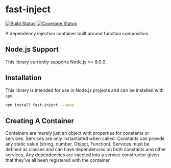 # fast-inject

[![Build Status](https://travis-ci.org/benthepoet/fast-inject.svg?branch=master)](https://travis-ci.org/benthepoet/fast-inject)
[![Coverage Status](https://coveralls.io/repos/github/benthepoet/fast-inject/badge.svg?branch=master)](https://coveralls.io/github/benthepoet/fast-inject?branch=master)

A dependency injection container built around function composition.

## Node.js Support
This library currently supports Node.js >= 8.0.0.

## Installation
This library is intended for use in Node.js projects and can be installed with `npm`. 

```bash
npm install fast-inject --save
```

## Creating A Container
Containers are merely just an object with properties for constants or services. Services are only instantiated when called. 
Constants can provide any static value (string, number, Object, Function). Services must be defined as classes and can have dependencies 
on both constants and other services. Any dependencies are injected into a service constructor given that they've all been registered with 
the container.